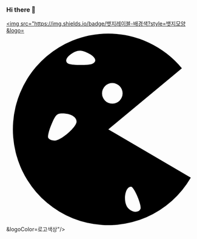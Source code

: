 ### Hi there 👋

<a href="https://prkportfolio.netlify.app/html/" target="_blank"><img src="https://img.shields.io/badge/뱃지레이블-배경색?style=뱃지모양&logo=<svg role="img" viewBox="0 0 24 24" xmlns="http://www.w3.org/2000/svg"><title>Cookiecutter</title><path d="M12.806 0a12 12 0 0 0-4.512.885A12 12 0 0 0 .858 12.978a12 12 0 0 0 9.303 10.724 12 12 0 0 0 13.021-5.656L12.817 12l9.244-7.65A12 12 0 0 0 12.806 0zM9.218 2.143c.34-.003.701.123 1.193.378.847.437 1.013 1.027.36 1.277-.487.187-2.457.177-2.932-.015-.526-.212-.38-.781.32-1.24.402-.263.72-.396 1.059-.4zm4.077 4.052a1.292 1.292 0 0 1 .022 0 1.292 1.292 0 0 1 1.292 1.291 1.292 1.292 0 0 1-1.292 1.292 1.292 1.292 0 0 1-1.292-1.292 1.292 1.292 0 0 1 1.27-1.291zm-6.259 3.8c1.033 0 1.788.434 1.788 1.028 0 .694-1.961 2.384-2.766 2.384-.365 0-.727-.166-.804-.368-.078-.203.117-.97.434-1.706.505-1.176.67-1.338 1.348-1.338zm8.637 9.187c.372 0 1.362 2.316 1.186 2.775-.201.524-1.046.467-1.564-.105-.676-.747-.404-2.67.378-2.67z"/></svg>&logoColor=로고색상"/></a>









<!--
**6bell8/6bell8** is a ✨ _special_ ✨ repository because its `README.md` (this file) appears on your GitHub profile.


Here are some ideas to get you started:

- 🔭 I’m currently working on ...
- 🌱 I’m currently learning ...
- 👯 I’m looking to collaborate on ...
- 🤔 I’m looking for help with ...
- 💬 Ask me about ...
- 📫 How to reach me: ...
- 😄 Pronouns: ...
- ⚡ Fun fact: ...
-->
